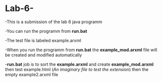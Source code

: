 # Lab-6-

-This is a submission of the lab 6 java programm

-You can run the programm from **run.bat**

-The test file is labeled example.arxml

-When you run the programm from **run.bat** the **example_mod.arxml** file will be created and modified automatically

-**run.bat** job is to sort the **example.arxml** and create **example_mod.arxml** then test example.html (*An imaginary file to test the extension*) then the empty example2.arxml file

